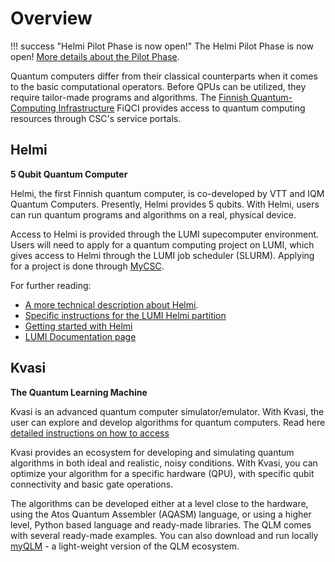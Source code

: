# Overview

!!! success "Helmi Pilot Phase is now open!"
    The Helmi Pilot Phase is now open! [More details about the Pilot Phase](../helmi/lumi-helmi-pilot-phase/).

Quantum computers differ from their classical counterparts when it comes to the basic 
computational operators. Before QPUs can be utilized, they require tailor-made programs 
and algorithms. The [Finnish Quantum-Computing Infrastructure](https://fiqci.fi) FiQCI provides access to
quantum computing resources through CSC's service portals.

## Helmi

**5 Qubit Quantum Computer**

Helmi, the first Finnish quantum computer, is co-developed by VTT and IQM Quantum Computers. Presently, Helmi provides 5 qubits. With Helmi, users can run quantum programs and algorithms on a real, physical device.

Access to Helmi is provided through the LUMI supecomputer environment. Users will need to apply for a quantum computing project on LUMI, which gives access to Helmi through the LUMI job scheduler (SLURM). Applying for a project is done through [MyCSC](../../../accounts/how-to-create-new-project/).

For further reading:

* [A more technical description about Helmi](./helmi/helmi.md).
* [Specific instructions for the LUMI Helmi partition](./helmi/helmi_accounts.md)
* [Getting started with Helmi](./helmi/helmi_quick.md)
* [LUMI Documentation page](https://docs.lumi-supercomputer.eu/)


## Kvasi

**The Quantum Learning Machine**

Kvasi is an advanced quantum computer simulator/emulator. With Kvasi, the user can explore and develop algorithms 
for quantum computers. Read here [detailed instructions on how to access](../quantum-computing/kvasi/kvasi.md)

Kvasi provides an ecosystem for developing and simulating quantum algorithms in both 
ideal and realistic, noisy conditions. With Kvasi, you can optimize your algorithm 
for a specific hardware (QPU), with specific qubit connectivity and basic gate operations.

The algorithms can be developed either at a level close to the hardware, using 
the Atos Quantum Assembler (AQASM) language, or using a higher level, Python based 
language and ready-made libraries. The QLM comes with several ready-made examples.
You can also download and run locally [myQLM](../quantum-computing/kvasi/kvasi.md#myqlm) - a light-weight version of the 
QLM ecosystem.


